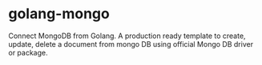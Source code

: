 # golang-mongo
Connect MongoDB from Golang. A production ready template to create, update, delete a document from mongo DB using official Mongo DB driver or package.
